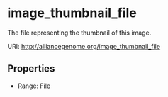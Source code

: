 # image_thumbnail_file

The file representing the thumbnail of this image.

URI: http://alliancegenome.org/image_thumbnail_file



<!-- no inheritance hierarchy -->


## Properties

 * Range: File


